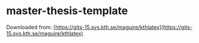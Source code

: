# master-thesis-template
Downloaded from: [https://gits-15.sys.kth.se/maguire/kthlatex](https://gits-15.sys.kth.se/maguire/kthlatex)
